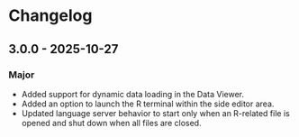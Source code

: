 # Changelog

## 3.0.0 - 2025-10-27

### Major

* Added support for dynamic data loading in the Data Viewer.
* Added an option to launch the R terminal within the side editor area.
* Updated language server behavior to start only when an R-related file is opened and shut down when all files are closed.

<!-- generated by git-cliff -->
